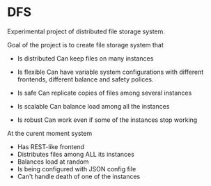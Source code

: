 # DFS

Experimental project of distributed file storage system.

Goal of the project is to create file storage system that

- Is distributed
Can keep files on many instances

- Is flexible
Can have variable system configurations with different frontends, different balance and safety polices.

- Is safe
Can replicate copies of files among several instances 

- Is scalable
Can balance load among all the instances

- Is robust
Can work even if some of the instances stop working


At the curent moment system
- Has REST-like frontend
- Distributes files among ALL its instances
- Balances load at random
- Is being configured with JSON config file
- Can't handle death of one of the instances
